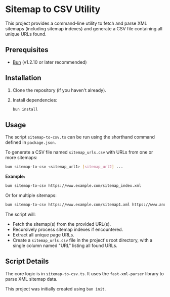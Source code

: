 # Sitemap to CSV Utility

This project provides a command-line utility to fetch and parse XML sitemaps (including sitemap indexes) and generate a CSV file containing all unique URLs found.

## Prerequisites

*   [Bun](https://bun.sh) (v1.2.10 or later recommended)

## Installation

1.  Clone the repository (if you haven't already).
2.  Install dependencies:

    ```bash
    bun install
    ```

## Usage

The script `sitemap-to-csv.ts` can be run using the shorthand command defined in `package.json`.

To generate a CSV file named `sitemap_urls.csv` with URLs from one or more sitemaps:

```bash
bun sitemap-to-csv <sitemap_url1> [sitemap_url2] ...
```

**Example:**

```bash
bun sitemap-to-csv https://www.example.com/sitemap_index.xml
```

Or for multiple sitemaps:

```bash
bun sitemap-to-csv https://www.example.com/sitemap1.xml https://www.another.com/sitemap.xml
```

The script will:
*   Fetch the sitemap(s) from the provided URL(s).
*   Recursively process sitemap indexes if encountered.
*   Extract all unique page URLs.
*   Create a `sitemap_urls.csv` file in the project's root directory, with a single column named "URL" listing all found URLs.

## Script Details

The core logic is in `sitemap-to-csv.ts`. It uses the `fast-xml-parser` library to parse XML sitemap data.

This project was initially created using `bun init`.
